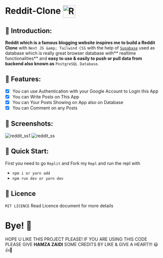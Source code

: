 # Reddit-Clone <img src="https://user-images.githubusercontent.com/52501040/187037052-96038786-673e-40f7-9f29-931702f4bd69.PNG" width="40" height="40" align="center" alt="Reddit icon" />

## 🧮 Introduction:

**Reddit which is a famous blogging website inspires me to build a Reddit Clone** with `Next JS &amp; Tailwind CSS` with the help of [`Supabase`](https://supabase.com/) used as database which is really great browser database with** realtime functionalities** and **easy to use & easily to push or pull data from backend also known as** `PostgreSQL Database`.

## 🧮 Features:
- [x] You can use Authentication with your Google Account to Login this App
- [x] You can Write Posts on This App
- [x] You can Your Posts Showing on App also on Database
- [x] You can Comment on any Posts

## 🧮 Screenshots:

![reddit_ss1](https://user-images.githubusercontent.com/52501040/187036576-90fe2e7e-4494-4493-97eb-81324eff8605.PNG)
![reddit_ss](https://user-images.githubusercontent.com/52501040/187036579-35ee49b3-2cd5-4949-8abc-9902f831f874.PNG)

## 🧮 Quick Start:
First you need to go `Replit` and Fork my `Repl` and run the repl with
- ``` npm i or yarn add ```
- ``` npm run dev or yarn dev ```

## 🧮 Licence
`MIT LICENCE` Read Licence document for more details

# Bye! 👋
HOPE U LIKE THIS PROJECT PLEASE! IF YOU ARE USING THIS CODE PLEASE GIVE **HAMZA ZAIDI** SOME CREDITS BY LIKE & GIVE A HEART!!! 😃👍💛
